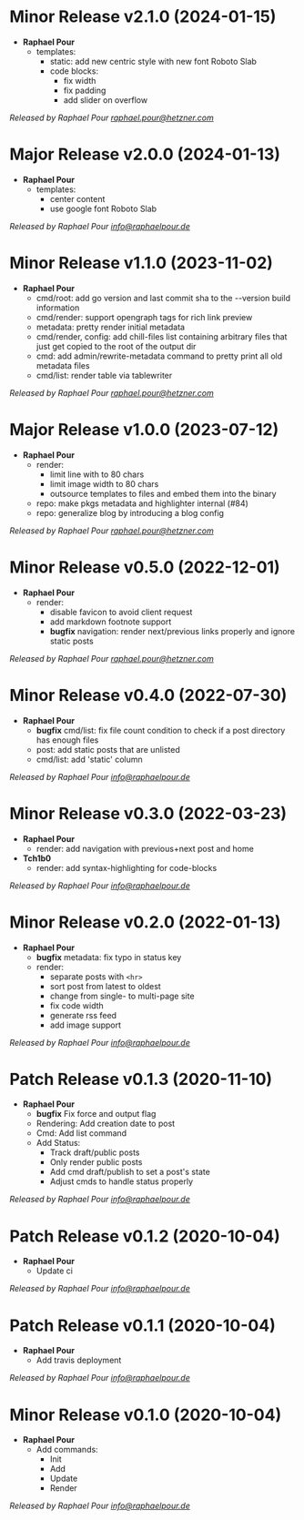 # Minor Release v2.1.0 (2024-01-15)
  * **Raphael Pour**
    * templates:
      * static: add new centric style with new font Roboto Slab
      * code blocks: 
        * fix width 
        * fix padding
        * add slider on overflow

*Released by Raphael Pour <raphael.pour@hetzner.com>*

# Major Release v2.0.0 (2024-01-13)
  * **Raphael Pour**
    * templates:
      * center content
      * use google font Roboto Slab

*Released by Raphael Pour <info@raphaelpour.de>*

# Minor Release v1.1.0 (2023-11-02)
  * **Raphael Pour**
    * cmd/root: add go version and last commit sha to the --version build information
    * cmd/render: support opengraph tags for rich link preview
    * metadata: pretty render initial metadata
    * cmd/render, config: add chill-files list containing arbitrary files that just get copied to the root of the output dir
    * cmd: add admin/rewrite-metadata command to pretty print all old metadata files
    * cmd/list: render table via tablewriter

*Released by Raphael Pour <raphael.pour@hetzner.com>*

# Major Release v1.0.0 (2023-07-12)
  * **Raphael Pour**
    * render: 
      * limit line with to 80 chars
      * limit image width to 80 chars
      * outsource templates to files and embed them into the binary
    * repo: make pkgs metadata and highlighter internal (#84)
    * repo: generalize blog by introducing a blog config

*Released by Raphael Pour <raphael.pour@hetzner.com>*

# Minor Release v0.5.0 (2022-12-01)
  * **Raphael Pour**
    * render: 
      * disable favicon to avoid client request
      * add markdown footnote support
      * **bugfix** navigation: render next/previous links properly and ignore
        static posts

*Released by Raphael Pour <raphael.pour@hetzner.com>*

# Minor Release v0.4.0 (2022-07-30)
  * **Raphael Pour**
    * **bugfix** cmd/list: fix file count condition to check if a post directory has enough files
    * post: add static posts that are unlisted
    * cmd/list: add 'static' column

*Released by Raphael Pour <info@raphaelpour.de>*

# Minor Release v0.3.0 (2022-03-23)
  * **Raphael Pour**
    * render: add navigation with previous+next post and home
  * **Tch1b0**
    * render: add syntax-highlighting for code-blocks
    

*Released by Raphael Pour <info@raphaelpour.de>*

# Minor Release v0.2.0 (2022-01-13)
  * **Raphael Pour**
    * **bugfix** metadata: fix typo in status key
    * render: 
      * separate posts with `<hr>`
      * sort post from latest to oldest
      * change from single- to multi-page site
      * fix code width
      * generate rss feed
      * add image support

*Released by Raphael Pour <info@raphaelpour.de>*

# Patch Release v0.1.3 (2020-11-10)
  * **Raphael Pour**
    * **bugfix** Fix force and output flag
    * Rendering: Add creation date to post
    * Cmd: Add list command
    * Add Status: 
      * Track draft/public posts
      * Only render public posts
      * Add cmd draft/publish to set a post's state
      * Adjust cmds to handle status properly

*Released by Raphael Pour <info@raphaelpour.de>*

# Patch Release v0.1.2 (2020-10-04)
  * **Raphael Pour**
    * Update ci

*Released by Raphael Pour <info@raphaelpour.de>*

# Patch Release v0.1.1 (2020-10-04)
  * **Raphael Pour**
    * Add travis deployment

*Released by Raphael Pour <info@raphaelpour.de>*

# Minor Release v0.1.0 (2020-10-04)
  * **Raphael Pour**
    * Add commands:
      * Init
      * Add
      * Update
      * Render

*Released by Raphael Pour <info@raphaelpour.de>*
